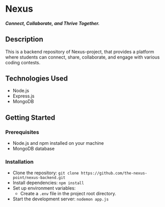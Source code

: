 # Nexus

##### Connect, Collaborate, and Thrive Together.

## Description

This is a backend repository of Nexus-project, that provides a platform where students can connect, share, collaborate, and engage with various coding contests.

## Technologies Used

- Node.js
- Express.js
- MongoDB

## Getting Started

### Prerequisites

- Node.js and npm installed on your machine
- MongoDB database

### Installation

- Clone the repository: `git clone https://github.com/the-nexus-point/nexus-backend.git`
- Install dependencies: `npm install`
- Set up environment variables:
  - Create a `.env` file in the project root directory.
  <!-- - Add the required environment variables following the `.env.example` file. -->
- Start the development server: `nodemon app.js`
